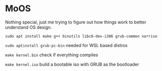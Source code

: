 # MoOS

Nothing special, just me trying to figure out how things work to better understand OS design. 

```sudo apt install make g++ binutils libc6-dev-i386 grub-common xorriso```

```sudo aptinstall grub-pc-bin``` needed for WSL based distros

```make kernel.bin``` check if everything compiles

```make kernel.iso``` build a bootable iso with GRUB as the bootloader
